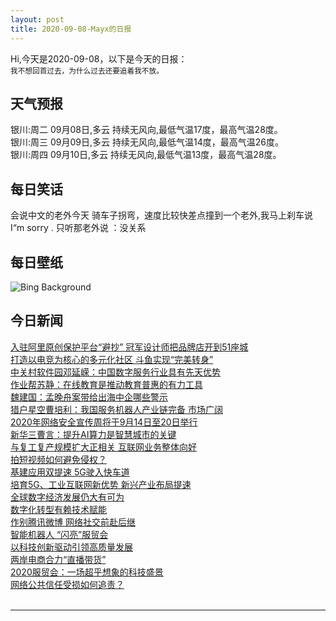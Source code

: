 ```yaml
---
layout: post
title: 2020-09-08-Mayx的日报
---
```


Hi,今天是2020-09-08，以下是今天的日报：<br><small>
我不想回首过去，为什么过去还要追着我不放。</small><!--more-->
## 天气预报
银川:周二 09月08日,多云 持续无风向,最低气温17度，最高气温28度。<br>银川:周三 09月09日,多云 持续无风向,最低气温14度，最高气温26度。<br>银川:周四 09月10日,多云 持续无风向,最低气温13度，最高气温28度。
## 每日笑话
会说中文的老外今天 骑车子拐弯，速度比较快差点撞到一个老外,我马上刹车说 I“m sorry . 只听那老外说 ：没关系
## 每日壁纸
![Bing Background](https://cn.bing.com/th?id=OHR.HammeringMan_EN-US4359081607_1920x1080.jpg&rf=LaDigue_1920x1080.jpg&pid=hp "A worker painting the Hammering Man, a sculpture by Jonathan Borofsky, in Frankfurt, Germany (© Arne Dedert/Alamy)")
## 今日新闻

[入驻阿里原创保护平台“避抄” 冠军设计师把品牌店开到51座城](http://it.people.com.cn/n1/2020/0907/c1009-31852617.html)   
[打造以电竞为核心的多元化社区 斗鱼实现“完美转身”](http://it.people.com.cn/n1/2020/0907/c1009-31852615.html)   
[中关村软件园邓延嵘：中国数字服务行业具有先天优势](http://it.people.com.cn/n1/2020/0907/c1009-31852157.html)   
[作业帮苏静：在线教育是推动教育普惠的有力工具](http://it.people.com.cn/n1/2020/0907/c1009-31852165.html)   
[魏建国：孟晚舟案带给出海中企哪些警示](http://it.people.com.cn/n1/2020/0907/c1009-31852234.html)   
[猎户星空曹培利：我国服务机器人产业链完备 市场广阔](http://it.people.com.cn/n1/2020/0907/c1009-31852132.html)   
[2020年网络安全宣传周将于9月14日至20日举行](http://it.people.com.cn/n1/2020/0907/c1009-31851348.html)   
[新华三曹言：提升AI算力是智慧城市的关键](http://it.people.com.cn/n1/2020/0907/c1009-31851358.html)   
[与复工复产规模扩大正相关 互联网业务整体向好](http://it.people.com.cn/n1/2020/0907/c1009-31851367.html)   
[拍短视频如何避免侵权？](http://it.people.com.cn/n1/2020/0907/c1009-31851347.html)   
[基建应用双提速 5G驶入快车道](http://it.people.com.cn/n1/2020/0907/c1009-31851453.html)   
[培育5G、工业互联网新优势 新兴产业布局提速](http://it.people.com.cn/n1/2020/0907/c1009-31851491.html)   
[全球数字经济发展仍大有可为](http://it.people.com.cn/n1/2020/0907/c1009-31851489.html)   
[数字化转型有赖技术赋能](http://it.people.com.cn/n1/2020/0907/c1009-31851394.html)   
[作别腾讯微博 网络社交前赴后继](http://it.people.com.cn/n1/2020/0907/c1009-31851429.html)   
[智能机器人 “闪亮”服贸会](http://it.people.com.cn/n1/2020/0907/c1009-31851315.html)   
[以科技创新驱动引领高质量发展](http://it.people.com.cn/n1/2020/0907/c1009-31851520.html)   
[两岸电商合力“直播带货”](http://it.people.com.cn/n1/2020/0907/c1009-31851521.html)   
[2020服贸会：一场超乎想象的科技盛景](http://it.people.com.cn/n1/2020/0907/c1009-31851330.html)   
[网络公共信任受损如何追责？](http://it.people.com.cn/n1/2020/0907/c1009-31851386.html)   
<br />

***

<small></small>
